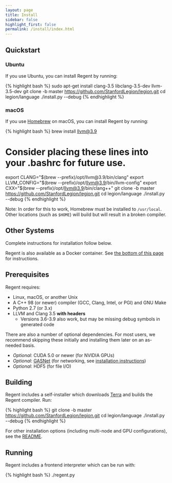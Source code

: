 ```yaml
---
layout: page
title: Install
sidebar: false
highlight_first: false
permalink: /install/index.html
---
```


## Quickstart

### Ubuntu

If you use Ubuntu, you can install Regent by running:

{% highlight bash %}
sudo apt-get install clang-3.5 libclang-3.5-dev llvm-3.5-dev
git clone -b master https://github.com/StanfordLegion/legion.git
cd legion/language
./install.py --debug
{% endhighlight %}

### macOS

If you use [Homebrew](https://brew.sh/) on macOS, you can install
Regent by running:

{% highlight bash %}
brew install llvm@3.9
# Consider placing these lines into your .bashrc for future use.
export CLANG="$(brew --prefix)/opt/llvm@3.9/bin/clang"
export LLVM_CONFIG="$(brew --prefix)/opt/llvm@3.9/bin/llvm-config"
export CXX="$(brew --prefix)/opt/llvm@3.9/bin/clang++"
git clone -b master https://github.com/StanfordLegion/legion.git
cd legion/language
./install.py --debug
{% endhighlight %}

Note: In order for this to work, Homebrew must be installed to
`/usr/local`. Other locations (such as `$HOME`) will build but will
result in a broken compiler.

## Other Systems

Complete instructions for installation follow below.

Regent is also available as a Docker container. See [the bottom of
this page](#docker) for instructions.

## Prerequisites

Regent requires:

  * Linux, macOS, or another Unix
  * A C++ 98 (or newer) compiler (GCC, Clang, Intel, or PGI) and GNU Make
  * Python 2.7 (or 3.x)
  * LLVM and Clang 3.5 **with headers**
      * Versions 3.6-3.9 also work, but may be missing debug symbols in generated code

There are also a number of optional dependencies. For most users, we
recommend skipping these initially and installing them later on an
as-needed basis.

  * *Optional*: CUDA 5.0 or newer (for NVIDIA GPUs)
  * *Optional*: [GASNet](https://gasnet.lbl.gov/) (for networking, see
     [installation instructions](http://legion.stanford.edu/gasnet/))
  * *Optional*: HDF5 (for file I/O)

## Building

Regent includes a self-installer which downloads
[Terra](http://terralang.org/) and builds the Regent compiler. Run:

{% highlight bash %}
git clone -b master https://github.com/StanfordLegion/legion.git
cd legion/language
./install.py --debug
{% endhighlight %}

For other installation options (including multi-node and GPU
configurations), see the
[README](https://github.com/StanfordLegion/legion/blob/master/language/README.md).

## Running

Regent includes a frontend interpreter which can be run with:

{% highlight bash %}
./regent.py <script>
{% endhighlight %}

For example:

{% highlight bash %}
./regent.py examples/circuit.rg
{% endhighlight %}

(Note: The Regent frontend can also be run without arguments to obtain
a [Terra](http://terralang.org)/[LuaJIT](http://luajit.org/)
shell. However, this mode is not very useful because of the way that
Terra language extensions works. Also, the Legion runtime is not
currently reentrant, making interactive use difficult.)

## Docker

If you have [Docker](https://www.docker.com/), Regent is also
available as a container:

{% highlight bash %}
docker run -ti stanfordlegion/regent
{% endhighlight %}

This will start a bash shell from which you can run Regent. Regent is
installed under `/usr/local/legion`. So for example, to run the
circuit example:

{% highlight bash %}
regent /usr/local/legion/language/examples/circuit.rg
{% endhighlight %}

Because Docker containers have no access to the host file system, some
additional options are required if you want to run Docker on your own
Regent files. The command below mounts the current directory in the
host as `/examples` in the container and then runs Regent on it.

{% highlight bash %}
docker run -ti -v $PWD:/examples stanfordlegion/regent regent /examples/circuit.rg
{% endhighlight %}
